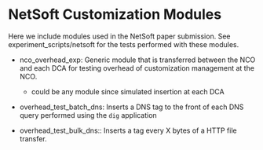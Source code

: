 # NetSoft Customization Modules


Here we include modules used in the NetSoft paper submission. See experiment_scripts/netsoft for the tests performed with these modules.


* nco\_overhead\_exp: Generic module that is transferred between the NCO and each DCA for testing overhead of customization management at the NCO.

    * could be any module since simulated insertion at each DCA



* overhead\_test\_batch\_dns: Inserts a DNS tag to the front of each DNS query performed using the `dig` application


* overhead\_test\_bulk\_dns:: Inserts a tag every X bytes of a HTTP file transfer.
